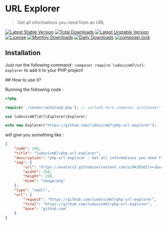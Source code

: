 # URL Explorer

> Get all informations you need from an URL

[![Latest Stable Version](https://poser.pugx.org/ludovicm67/url-explorer/v/stable)](https://packagist.org/packages/ludovicm67/url-explorer)
[![Total Downloads](https://poser.pugx.org/ludovicm67/url-explorer/downloads)](https://packagist.org/packages/ludovicm67/url-explorer)
[![Latest Unstable Version](https://poser.pugx.org/ludovicm67/url-explorer/v/unstable)](https://packagist.org/packages/ludovicm67/url-explorer)
[![License](https://poser.pugx.org/ludovicm67/url-explorer/license)](https://packagist.org/packages/ludovicm67/url-explorer)
[![Monthly Downloads](https://poser.pugx.org/ludovicm67/url-explorer/d/monthly)](https://packagist.org/packages/ludovicm67/url-explorer)
[![Daily Downloads](https://poser.pugx.org/ludovicm67/url-explorer/d/daily)](https://packagist.org/packages/ludovicm67/url-explorer)
[![composer.lock](https://poser.pugx.org/ludovicm67/url-explorer/composerlock)](https://packagist.org/packages/ludovicm67/url-explorer)

## Installation

Just run the following command : `composer require ludovicm67/url-explorer` to add it to your PHP project!

## How to use it?

Running the following code :

```php
<?php

require('./vendor/autoload.php'); // include here composer autoloader!

use ludovicm67\Url\Explorer\Explorer;

echo new Explorer("https://github.com/ludovicm67/php-url-explorer");

```

will give you something like :

```json
{
    "code": 200,
    "title": "ludovicm67/php-url-explorer",
    "description": "php-url-explorer - Get all informations you need from an URL",
    "img": {
        "url": "https://avatars3.githubusercontent.com/u/9420561?v=3&s=400",
        "width": 250,
        "height": 250,
        "mime": "image/png"
    },
    "type": "small",
    "url": {
        "request": "https://github.com/ludovicm67/php-url-explorer",
        "final": "https://github.com/ludovicm67/php-url-explorer",
        "base": "github.com"
    }
}
```
